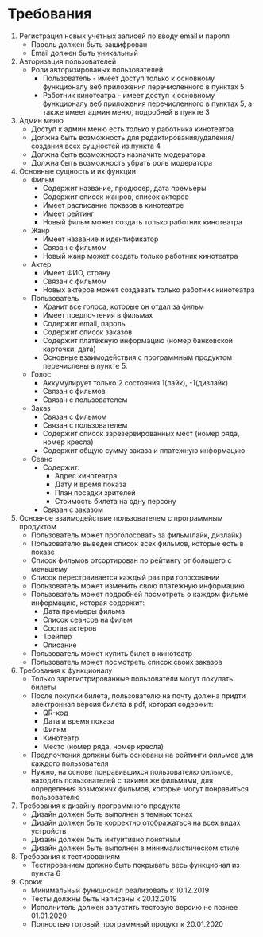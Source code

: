 # Требования
1. Регистрация новых учетных записей по вводу email и пароля
    - Пароль должен быть зашифрован
    - Email должен быть уникальный
2. Авторизация пользователей
    - Роли авторизированых пользователей
        * Пользователь - имеет доступ только к основному функционалу веб приложения перечисленного в пунктах 5
        * Работник кинотеатра - имеет доступ к основному функционалу веб приложения перечисленного в пунктах 5, а также имеет админ меню, подробней в пункте 3
3. Админ меню
    - Доступ к админ меню есть только у работника кинотеатра
    - Должна быть возможность для редактирования/удаления/создания всех сущностей из пункта 4
    - Должна быть возможность назначить модератора
    - Должна быть возможность убрать роль модератора
4. Основные сущность и их функции
    - Фильм
        * Содержит название, продюсер, дата премьеры
        * Содержит список жанров, список актеров
        * Имеет расписание показов в кинотеатре 
        * Имеет рейтинг
        * Новый фильм может создать только работник кинотеатра
    - Жанр
        * Имеет название и идентификатор
        * Связан с фильмом
        * Новый жанр может создать только работник кинотеатра
    - Актер
        * Имеет ФИО, страну
        * Связан с фильмом
        * Новых актеров может создавать только работник кинотеатра
    - Пользователь
        * Хранит все голоса, которые он отдал за фильм
        * Имеет предпочтения в фильмах
        * Содержит email, пароль
        * Содержит список заказов
        * Содержит платёжную информацию (номер банковской карточки, дата)
        * Основные взаимодействия с программным продуктом перечислены в пункте 5.
    - Голос
        * Аккумулирует только 2 состояния 1(лайк), -1(дизлайк)
        * Связан с фильмов
        * Связан с пользователем
    - Заказ
        * Связан с фильмом
        * Связан с пользователем
        * Содержит список зарезервированных мест (номер ряда, номер кресла)
        * Содержит общую сумму заказа и платежную информацию
    - Сеанс
        * Содержит:
            - Адрес кинотеатра
            - Дату и время показа
            - План посадки зрителей
            - Стоимость билета на одну персону
        * Связан с заказом
5. Основное взаимодействие пользователем с программным продуктом
    * Пользователь может проголосовать за фильм(лайк, дизлайк)
    * Пользователю выведен список всех фильмов, которые есть в показе
    * Список фильмов отсортирован по рейтингу от большего с меньшему
    * Список перестраивается каждый раз при голосовании
    * Пользователь может изменить свою платежную информацию
    * Пользователь может подробней посмотреть о каждом фильме информацию, которая содержит:
        - Дата премьеры фильма
        - Список сеансов на фильм
        - Состав актеров
        - Трейлер
        - Описание
    * Пользователь может купить билет в кинотеатр
    * Пользователь может посмотреть список своих заказов
6. Требования к функционалу
    * Только зарегистрированные пользователи могут покупать билеты
    * После покупки билета, пользователю на почту должна придти электронная версия билета в pdf, которая содержит:
        - QR-код
        - Дата и время показа
        - Фильм
        - Кинотеатр
        - Место (номер ряда, номер кресла) 
    * Предпочтения должны быть основаны на рейтинги фильмов для каждого пользователя
    * Нужно, на основе понравившихся пользователю фильмов, находить пользователей с такими же фильмами, для определения возможнчх фильмов, которые могут понравиться пользователю
7. Требования к дизайну программного продукта
    * Дизайн должен быть выполнен в темных тонах
    * Дизайн должен быть корректно отображаться на всех видах устройств
    * Дизайн должен быть интуитивно понятным
    * Дизайн должен быть выполнен в минималистическом стиле
8. Требования к тестированиям
    * Тестированием должно быть покрывать весь функционал из пункта 6
9. Сроки:
    * Минимальный функционал реализовать к 10.12.2019
    * Тесты должны быть написаны к 20.12.2019
    * Исполнитель должен запустить тестовую версию не познее 01.01.2020
    * Полностью готовый программный продукт к 20.01.2020